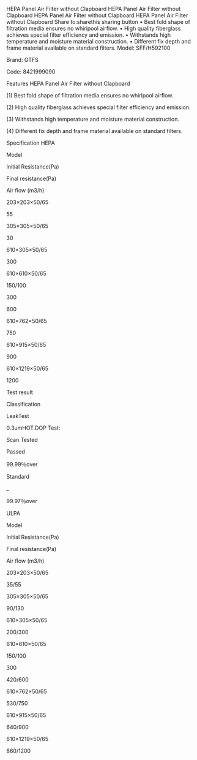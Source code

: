 
HEPA Panel Air Filter without Clapboard
HEPA Panel Air Filter without Clapboard
HEPA Panel Air Filter without Clapboard
HEPA Panel Air Filter without Clapboard 
Share to:sharethis sharing button
• Best fold shape of filtration media ensures no whiripool airflow.
• High quality fiberglass achieves special filter efficiency and emission.
• Withstands high temperature and moisture material construction.
• Different fix depth and frame material available on standard filters.
Model:
SFF/H592100

Brand:
GTFS

Code:
8421999090

Features
HEPA Panel Air Filter without Clapboard

(1) Best fold shape of filtration media ensures no whirlpool airflow.

(2) High quality fiberglass achieves special filter efficiency and emission.

(3) Withstands high temperature and moisture material construction.

(4) Different fix depth and frame material available on standard filters.

Specification  HEPA


Model

Initial Resistance(Pa)

Final resistance(Pa)

Air flow (m3/h)

203×203×50/65



55

305×305×50/65



30

610×305×50/65



300

610×610×50/65

150/100

300

600

610×762×50/65



750

610×915×50/65



900

610×1219×50/65



1200

Test result

Classification

LeakTest

0.3umHOT.DOP Test:

Scan Tested

Passed

99.99％over

Standard

_

99.97％over



ULPA


Model

Initial Resistance(Pa)

Final resistance(Pa)

Air flow (m3/h)

203×203×50/65



35/55

305×305×50/65



90/130

610×305×50/65



200/300

610×610×50/65

150/100

300

420/600

610×762×50/65



530/750

610×915×50/65



640/900

610×1219×50/65



860/1200

